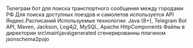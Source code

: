 Телеграм бот для поиска транспортного сообщения между городами РФ
Для поиска доступных поездов и самолетов используется API Яндекс.Расписаний
Используемые технологии: Java (8+), Telegram Bot API, Maven, Jackson, Log4j2, MySQL, Apache HttpComponents
Файлы в директории src\main\java\generated сгенерированны плагином jsonschema2pojo

